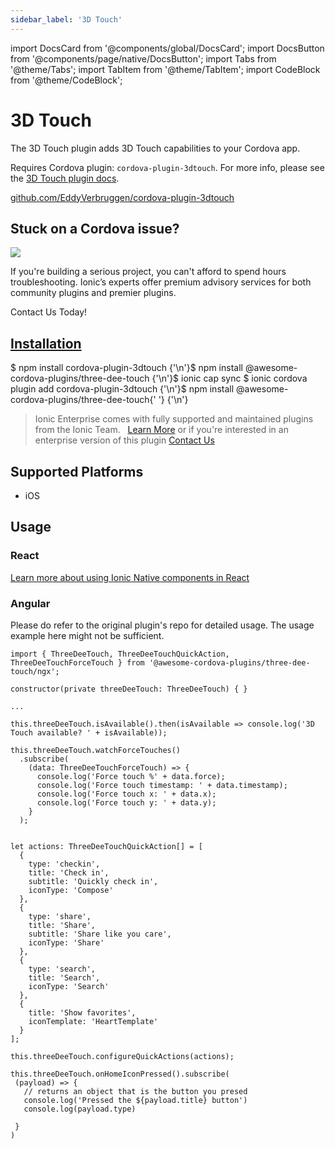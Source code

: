 ```yaml
---
sidebar_label: '3D Touch'
---
```


import DocsCard from '@components/global/DocsCard';
import DocsButton from '@components/page/native/DocsButton';
import Tabs from '@theme/Tabs';
import TabItem from '@theme/TabItem';
import CodeBlock from '@theme/CodeBlock';

# 3D Touch

The 3D Touch plugin adds 3D Touch capabilities to your Cordova app.

Requires Cordova plugin: `cordova-plugin-3dtouch`. For more info, please see the [3D Touch plugin docs](https://github.com/EddyVerbruggen/cordova-plugin-3dtouch).

<p>
  <a href="https://github.com/EddyVerbruggen/cordova-plugin-3dtouch" target="_blank" rel="noopener" className="git-link">github.com/EddyVerbruggen/cordova-plugin-3dtouch</a>
</p>

<h2>Stuck on a Cordova issue?</h2>
<DocsCard
  className="cordova-ee-card"
  header="Don't waste precious time on plugin issues."
  href="https://ionicframework.com/sales?product_of_interest=Ionic%20Native"
>
  <div>
    <img src="/docs/icons/native-cordova-bot.png" class="cordova-ee-img" />
    <p>
      If you're building a serious project, you can't afford to spend hours troubleshooting. Ionic’s experts offer
      premium advisory services for both community plugins and premier plugins.
    </p>
    <DocsButton className="native-ee-detail">Contact Us Today!</DocsButton>
  </div>
</DocsCard>

<h2 id="installation">
  <a href="#installation">Installation</a>
</h2>
<Tabs
  groupId="runtime"
  defaultValue="Capacitor"
  values={[
    { value: 'Capacitor', label: 'Capacitor' },
    { value: 'Cordova', label: 'Cordova' },
    { value: 'Enterprise', label: 'Enterprise' },
  ]}
>
  <TabItem value="Capacitor">
    <CodeBlock className="language-shell">
      $ npm install cordova-plugin-3dtouch {'\n'}$ npm install @awesome-cordova-plugins/three-dee-touch {'\n'}$ ionic
      cap sync
    </CodeBlock>
  </TabItem>
  <TabItem value="Cordova">
    <CodeBlock className="language-shell">
      $ ionic cordova plugin add cordova-plugin-3dtouch {'\n'}$ npm install @awesome-cordova-plugins/three-dee-touch{' '}
      {'\n'}
    </CodeBlock>
  </TabItem>
  <TabItem value="Enterprise">
    <blockquote>
      Ionic Enterprise comes with fully supported and maintained plugins from the Ionic Team. &nbsp;
      <a class="btn" href="https://ionic.io/docs/premier-plugins">Learn More</a> or if you're interested in an enterprise version of this plugin <a class="btn" href="https://ionicframework.com/sales?product_of_interest=Ionic%20Enterprise%20Engine">Contact Us</a>
    </blockquote>
  </TabItem>
</Tabs>

## Supported Platforms

- iOS

## Usage

### React

[Learn more about using Ionic Native components in React](../native-community.md#react)

### Angular

Please do refer to the original plugin's repo for detailed usage. The usage example here might not be sufficient.

```tsx
import { ThreeDeeTouch, ThreeDeeTouchQuickAction, ThreeDeeTouchForceTouch } from '@awesome-cordova-plugins/three-dee-touch/ngx';

constructor(private threeDeeTouch: ThreeDeeTouch) { }

...

this.threeDeeTouch.isAvailable().then(isAvailable => console.log('3D Touch available? ' + isAvailable));

this.threeDeeTouch.watchForceTouches()
  .subscribe(
    (data: ThreeDeeTouchForceTouch) => {
      console.log('Force touch %' + data.force);
      console.log('Force touch timestamp: ' + data.timestamp);
      console.log('Force touch x: ' + data.x);
      console.log('Force touch y: ' + data.y);
    }
  );


let actions: ThreeDeeTouchQuickAction[] = [
  {
    type: 'checkin',
    title: 'Check in',
    subtitle: 'Quickly check in',
    iconType: 'Compose'
  },
  {
    type: 'share',
    title: 'Share',
    subtitle: 'Share like you care',
    iconType: 'Share'
  },
  {
    type: 'search',
    title: 'Search',
    iconType: 'Search'
  },
  {
    title: 'Show favorites',
    iconTemplate: 'HeartTemplate'
  }
];

this.threeDeeTouch.configureQuickActions(actions);

this.threeDeeTouch.onHomeIconPressed().subscribe(
 (payload) => {
   // returns an object that is the button you presed
   console.log('Pressed the ${payload.title} button')
   console.log(payload.type)

 }
)
```
